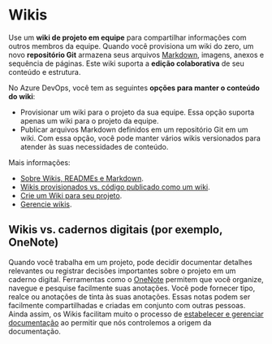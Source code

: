 # Wikis

Use um **wiki de projeto em equipe** para compartilhar informações com outros membros da equipe. Quando você provisiona um wiki do zero, um novo **repositório Git** armazena seus arquivos [Markdown](./languages.md#markdown), imagens, anexos e sequência de páginas. Este wiki suporta a **edição colaborativa** de seu conteúdo e estrutura.

No Azure DevOps, você tem as seguintes **opções para manter o conteúdo do wiki**:

- Provisionar um wiki para o projeto da sua equipe. Essa opção suporta apenas um wiki para o projeto da equipe.
- Publicar arquivos Markdown definidos em um repositório Git em um wiki. Com essa opção, você pode manter vários wikis versionados para atender às suas necessidades de conteúdo.

Mais informações:

- [Sobre Wikis, READMEs e Markdown](https://learn.microsoft.com/en-us/azure/devops/project/wiki/about-readme-wiki?view=azure-devops).
- [Wikis provisionados vs. código publicado como um wiki](https://learn.microsoft.com/en-us/azure/devops/project/wiki/provisioned-vs-published-wiki?view=azure-devops).
- [Crie um Wiki para seu projeto](https://learn.microsoft.com/en-us/azure/devops/project/wiki/wiki-create-repo?view=azure-devops&tabs=browser).
- [Gerencie wikis](https://learn.microsoft.com/en-us/azure/devops/project/wiki/manage-wikis?view=azure-devops).

## Wikis vs. cadernos digitais (por exemplo, OneNote)

Quando você trabalha em um projeto, pode decidir documentar detalhes relevantes ou registrar decisões importantes sobre o projeto em um caderno digital. Ferramentas como o [OneNote](https://www.microsoft.com/en-us/microsoft-365/onenote/digital-note-taking-app) permitem que você organize, navegue e pesquise facilmente suas anotações. Você pode fornecer tipo, realce ou anotações de tinta às suas anotações. Essas notas podem ser facilmente compartilhadas e criadas em conjunto com outras pessoas. Ainda assim, os Wikis facilitam muito o processo de [estabelecer e gerenciar documentação](../best-practices/establish-and-manage.md) ao permitir que nós controlemos a origem da documentação.
